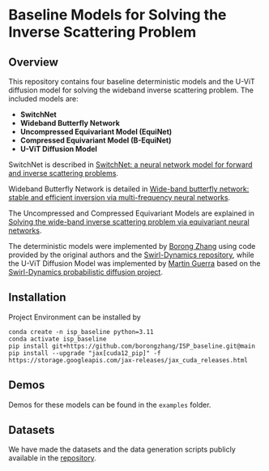 # Baseline Models for Solving the Inverse Scattering Problem

## Overview
This repository contains four baseline deterministic models and the U-ViT diffusion model for solving the wideband inverse scattering problem. The included models are:

- **SwitchNet**
- **Wideband Butterfly Network**
- **Uncompressed Equivariant Model (EquiNet)**
- **Compressed Equivariant Model (B-EquiNet)**
- **U-ViT Diffusion Model**

SwitchNet is described in [SwitchNet: a neural network model for forward and inverse scattering problems](https://doi.org/10.1137/18M1222399).

Wideband Butterfly Network is detailed in [Wide-band butterfly network: stable and efficient inversion via multi-frequency neural networks](https://doi.org/10.1137/20M1383276).

The Uncompressed and Compressed Equivariant Models are explained in [Solving the wide-band inverse scattering problem via equivariant neural networks](https://doi.org/10.1016/j.cam.2024.116050).

The deterministic models were implemented by [Borong Zhang](https://borongzhang.com/) using code provided by the original authors and the [Swirl-Dynamics repository](https://github.com/google-research/swirl-dynamics), while the U-ViT Diffusion Model was implemented by [Martin Guerra](https://sites.google.com/wisc.edu/martinguerra/home) based on the [Swirl-Dynamics probabilistic diffusion project](https://github.com/google-research/swirl-dynamics/tree/main/swirl_dynamics/projects/probabilistic_diffusion).


## Installation
Project Environment can be installed by 
```
conda create -n isp_baseline python=3.11 
conda activate isp_baseline
pip install git+https://github.com/borongzhang/ISP_baseline.git@main
pip install --upgrade "jax[cuda12_pip]" -f https://storage.googleapis.com/jax-releases/jax_cuda_releases.html
```

## Demos
Demos for these models can be found in the `examples` folder.

## Datasets
We have made the datasets and the data generation scripts publicly available in the [repository](https://github.com/borongzhang/back_projection_diffusion).


